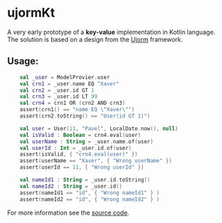 # ujormKt

A very early prototype of a **key-value** implementation in Kotlin language.
The solution is based on a design from the [Ujorm](https://pponec.github.io/ujorm/www/index.html) framework.

## Usage:

```kotlin
    val _user = ModelProvier.user
    val crn1 = _user.name EQ "Xaver"
    val crn2 = _user.id GT 1
    val crn3 = _user.id LT 99
    val crn4 = crn1 OR (crn2 AND crn3)
    assert(crn1() == "name EQ \"Xaver\"")
    assert(crn2.toString() == "User(id GT 1)")

    val user = User(11, "Pavel", LocalDate.now(), null)
    val isValid : Boolean = crn4.eval(user)
    val userName : String = _user.name.of(user)
    val userId : Int = _user.id.of(user)
    assert(isValid, { "crn4.eval(user)" })
    assert(userName == "Xaver", { "Wrong userName" })
    assert(userId == 11, { "Wrong userId" })

    val nameId1 : String = _user.id.toString()
    val nameId2 : String = _user.id()
    assert(nameId1 == "id", { "Wrong nameId1" } )
    assert(nameId2 == "id", { "Wrong nameId2" } )
``````



For more information see the 
[source code](https://github.com/pponec/ujormKt/blob/main/src/main/java/org/ujorm/kotlin/Demo.kt).